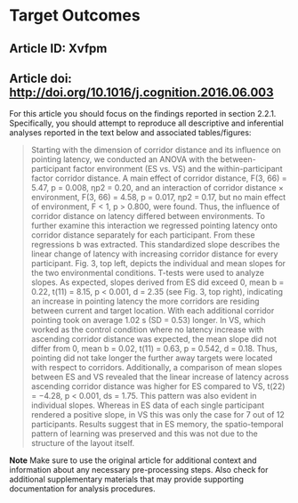 # Target Outcomes
## Article ID: Xvfpm
## Article doi: http://doi.org/10.1016/j.cognition.2016.06.003

For this article you should focus on the findings reported in section 2.2.1. Specifically, you should attempt to reproduce all descriptive and inferential analyses reported in the text below and associated tables/figures:

> Starting with the dimension of corridor distance and its influence on pointing latency, we conducted an ANOVA with the between-participant factor environment (ES vs. VS) and the within-participant factor corridor distance. A main effect of corridor distance, F(3, 66) = 5.47, p = 0.008, ηp2 = 0.20, and an interaction of corridor distance × environment, F(3, 66) = 4.58, p = 0.017, ηp2 = 0.17, but no main effect of environment, F < 1, p > 0.800, were found. Thus, the influence of corridor distance on latency differed between environments. To further examine this interaction we regressed pointing latency onto corridor distance separately for each participant. From these regressions b was extracted. This standardized slope describes the linear change of latency with increasing corridor distance for every participant. Fig. 3, top left, depicts the individual and mean slopes for the two environmental conditions. T-tests were used to analyze slopes. As expected, slopes derived from ES did exceed 0, mean b = 0.22, t(11) = 8.15, p < 0.001, d = 2.35 (see Fig. 3, top right), indicating an increase in pointing latency the more corridors are residing between current and target location. With each additional corridor pointing took on average 1.02 s (SD = 0.53) longer. In VS, which worked as the control condition where no latency increase with ascending corridor distance was expected, the mean slope did not differ from 0, mean b = 0.02, t(11) = 0.63, p = 0.542, d = 0.18. Thus, pointing did not take longer the further away targets were located with respect to corridors. Additionally, a comparison of mean slopes between ES and VS revealed that the linear increase of latency across ascending corridor distance was higher for ES compared to VS, t(22) = −4.28, p < 0.001, ds = 1.75. This pattern was also evident in individual slopes. Whereas in ES data of each single participant rendered a positive slope, in VS this was only the case for 7 out of 12 participants. Results suggest that in ES memory, the spatio-temporal pattern of learning was preserved and this was not due to the structure of the layout itself.


**Note**
Make sure to use the original article for additional context and information about any necessary pre-processing steps. Also check for additional supplementary materials that may provide supporting documentation for analysis procedures.

